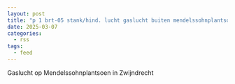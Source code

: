 ```yaml
---
layout: post
title: "p 1 brt-05 stank/hind. lucht gaslucht buiten mendelssohnplantsoen zwijndrecht 186332"
date: 2025-03-07
categories: 
  - rss
tags: 
  - feed
---
```


Gaslucht op Mendelssohnplantsoen in Zwijndrecht
